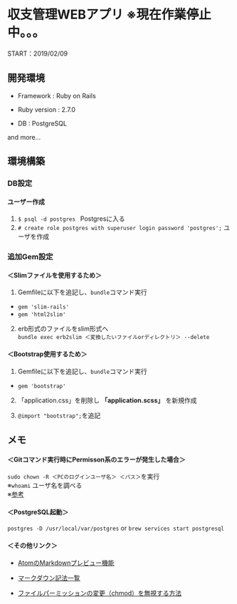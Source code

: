 # 収支管理WEBアプリ ※現在作業停止中。。。

START：2019/02/09

## 開発環境

* Framework : Ruby on Rails

* Ruby version : 2.7.0

* DB : PostgreSQL

and more...

## 環境構築

### DB設定

#### ユーザー作成
1. ```$ psql -d postgres ``` Postgresに入る
2. ```# create role postgres with superuser login password 'postgres';``` ユーザを作成

### 追加Gem設定
#### ＜Slimファイルを使用するため＞

1. Gemfileに以下を追記し、```bundle```コマンド実行

  * ```gem 'slim-rails'```
  * ```gem 'html2slim'```


2. erb形式のファイルをslim形式へ<br> ```bundle exec erb2slim ＜変換したいファイルorディレクトリ＞ --delete```

#### ＜Bootstrap使用するため＞

1. Gemfileに以下を追記し、```bundle```コマンド実行

  * ```gem 'bootstrap'```


2. 「application.css」を削除し **「application.scss」** を新規作成

3. ```@import "bootstrap";```を追記



## メモ

#### ＜Gitコマンド実行時にPermisson系のエラーが発生した場合＞

```sudo chown -R ＜PCのログインユーザ名＞ ＜パス＞```を実行<br>
※```whoami``` ユーザ名を調べる<br>
※[参考](https://qiita.com/pugiemonn/items/8d7968f43f3542f9c30b)

#### ＜PostgreSQL起動＞

```postgres -D /usr/local/var/postgres```
or
```brew services start postgresql```

#### ＜その他リンク＞

* [AtomのMarkdownプレビュー機能](https://qiita.com/kamorits/items/6f342da395ad57468ae3)

* [マークダウン記法一覧](https://qiita.com/kamorits/items/6f342da395ad57468ae3)  

* [ファイルパーミッションの変更（chmod）を無視する方法](https://qiita.com/_Keitaro_/items/edf962d00770029cf4ba)
